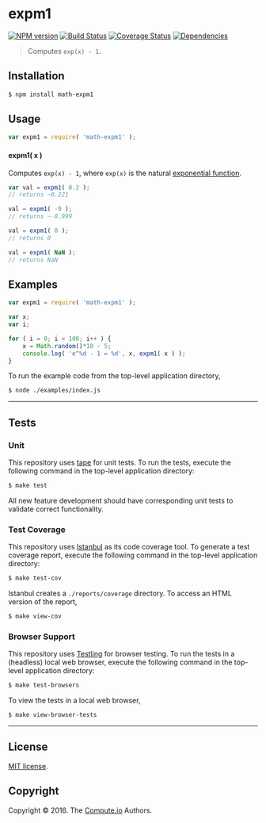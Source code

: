 expm1
===
[![NPM version][npm-image]][npm-url] [![Build Status][build-image]][build-url] [![Coverage Status][coverage-image]][coverage-url] [![Dependencies][dependencies-image]][dependencies-url]

> Computes `exp(x) - 1`.

## Installation

``` bash
$ npm install math-expm1
```


## Usage

``` javascript
var expm1 = require( 'math-expm1' );
```

#### expm1( x )

Computes `exp(x) - 1`, where `exp(x)` is the natural [exponential function][exponential-function].

``` javascript
var val = expm1( 0.2 );
// returns ~0.221

val = expm1( -9 );
// returns ~-0.999

val = expm1( 0 );
// returns 0

val = expm1( NaN );
// returns NaN
```


## Examples

``` javascript
var expm1 = require( 'math-expm1' );

var x;
var i;

for ( i = 0; i < 100; i++ ) {
	x = Math.random()*10 - 5;
	console.log( 'e^%d - 1 = %d', x, expm1( x ) );
}
```

To run the example code from the top-level application directory,

``` bash
$ node ./examples/index.js
```


---
## Tests

### Unit

This repository uses [tape][tape] for unit tests. To run the tests, execute the following command in the top-level application directory:

``` bash
$ make test
```

All new feature development should have corresponding unit tests to validate correct functionality.


### Test Coverage

This repository uses [Istanbul][istanbul] as its code coverage tool. To generate a test coverage report, execute the following command in the top-level application directory:

``` bash
$ make test-cov
```

Istanbul creates a `./reports/coverage` directory. To access an HTML version of the report,

``` bash
$ make view-cov
```


### Browser Support

This repository uses [Testling][testling] for browser testing. To run the tests in a (headless) local web browser, execute the following command in the top-level application directory:

``` bash
$ make test-browsers
```

To view the tests in a local web browser,

``` bash
$ make view-browser-tests
```

<!-- [![browser support][browsers-image]][browsers-url] -->


---
## License

[MIT license](http://opensource.org/licenses/MIT).


## Copyright

Copyright &copy; 2016. The [Compute.io][compute-io] Authors.


[npm-image]: http://img.shields.io/npm/v/math-expm1.svg
[npm-url]: https://npmjs.org/package/math-expm1

[build-image]: http://img.shields.io/travis/math-io/expm1/master.svg
[build-url]: https://travis-ci.org/math-io/expm1

[coverage-image]: https://img.shields.io/codecov/c/github/math-io/expm1/master.svg
[coverage-url]: https://codecov.io/github/math-io/expm1?branch=master

[dependencies-image]: http://img.shields.io/david/math-io/expm1.svg
[dependencies-url]: https://david-dm.org/math-io/expm1

[dev-dependencies-image]: http://img.shields.io/david/dev/math-io/expm1.svg
[dev-dependencies-url]: https://david-dm.org/dev/math-io/expm1

[github-issues-image]: http://img.shields.io/github/issues/math-io/expm1.svg
[github-issues-url]: https://github.com/math-io/expm1/issues

[tape]: https://github.com/substack/tape
[istanbul]: https://github.com/gotwarlost/istanbul
[testling]: https://ci.testling.com

[compute-io]: https://github.com/compute-io/
[exponential-function]: https://en.wikipedia.org/wiki/Exponential_function
